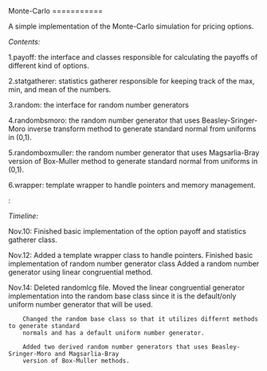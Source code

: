<link href="http://kevinburke.bitbucket.org/markdowncss/markdown.css" rel="stylesheet"></link>
Monte-Carlo
===========

A simple implementation of the Monte-Carlo simulation for pricing options.

*Contents:*

1.payoff: the interface and classes responsible for calculating the payoffs of 
          different kind of options.

2.statgatherer: statistics gatherer responsible for keeping track of the max, min, and mean
                of the numbers.

3.random: the interface for random number generators

4.randombsmoro: the random number generator that uses Beasley-Sringer-Moro inverse transform
                method to generate standard normal from uniforms in (0,1).

5.randomboxmuller: the random number generator that uses Magsarlia-Bray version of Box-Muller
                   method to generate standard normal from uniforms in (0,1).

6.wrapper: template wrapper to handle pointers and memory management.

:

*Timeline:*

Nov.10: Finished basic implementation of the option payoff and statistics gatherer class.

Nov.12: Added a template wrapper class to handle pointers.
        Finished basic implementation of random number generator class 
        Added a random number generator using linear congruential method.

Nov.14: Deleted randomlcg file. Moved the linear congruential generator implementation into
        the random base class since it is the default/only uniform number generator that will
        be used.

        Changed the random base class so that it utilizes differnt methods to generate standard
        normals and has a default uniform number generator.

        Added two derived random number generators that uses Beasley-Sringer-Moro and Magsarlia-Bray
        version of Box-Muller methods.
